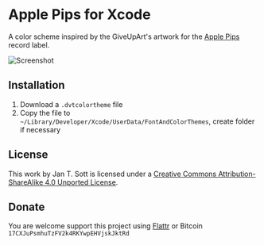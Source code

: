 # Apple Pips for Xcode

A color scheme inspired by the GiveUpArt's artwork for the [Apple Pips](http://www.discogs.com/label/Apple+Pips) record label.

![Screenshot](https://raw.github.com/idleberg/ApplePips-Xcode/master/images/screenshot.png)

## Installation

1. Download a `.dvtcolortheme` file
2. Copy the file to `~/Library/Developer/Xcode/UserData/FontAndColorThemes`, create folder if necessary

## License

This work by Jan T. Sott is licensed under a [Creative Commons Attribution-ShareAlike 4.0 Unported License](http://creativecommons.org/licenses/by-sa/4.0/deed.en_US).

## Donate

You are welcome support this project using [Flattr](https://flattr.com/submit/auto?user_id=idleberg&url=https://github.com/idleberg/ApplePips-Xcode) or Bitcoin `17CXJuPsmhuTzFV2k4RKYwpEHVjskJktRd`